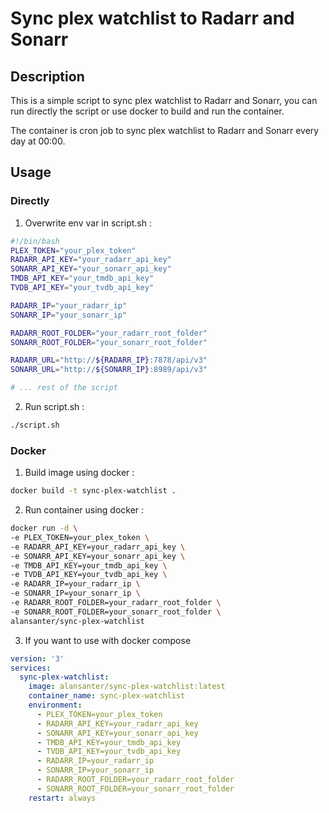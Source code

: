 # Sync plex watchlist to Radarr and Sonarr
## Description
This is a simple script to sync plex watchlist to Radarr and Sonarr, you can run directly the script or use docker to build and run the container.

The container is cron job to sync plex watchlist to Radarr and Sonarr every day at 00:00.

## Usage

### Directly
1. Overwrite env var in script.sh :
```sh
#!/bin/bash
PLEX_TOKEN="your_plex_token"
RADARR_API_KEY="your_radarr_api_key"
SONARR_API_KEY="your_sonarr_api_key"
TMDB_API_KEY="your_tmdb_api_key"
TVDB_API_KEY="your_tvdb_api_key"

RADARR_IP="your_radarr_ip"
SONARR_IP="your_sonarr_ip"

RADARR_ROOT_FOLDER="your_radarr_root_folder"
SONARR_ROOT_FOLDER="your_sonarr_root_folder"

RADARR_URL="http://${RADARR_IP}:7878/api/v3"
SONARR_URL="http://${SONARR_IP}:8989/api/v3"

# ... rest of the script
```

2. Run script.sh :
```sh
./script.sh
```

### Docker
1. Build image using docker :
```sh
docker build -t sync-plex-watchlist .
```

2. Run container using docker :
```sh
docker run -d \
-e PLEX_TOKEN=your_plex_token \
-e RADARR_API_KEY=your_radarr_api_key \
-e SONARR_API_KEY=your_sonarr_api_key \
-e TMDB_API_KEY=your_tmdb_api_key \
-e TVDB_API_KEY=your_tvdb_api_key \
-e RADARR_IP=your_radarr_ip \
-e SONARR_IP=your_sonarr_ip \
-e RADARR_ROOT_FOLDER=your_radarr_root_folder \
-e SONARR_ROOT_FOLDER=your_sonarr_root_folder \
alansanter/sync-plex-watchlist
```

3. If you want to use with docker compose
```yml
version: '3'
services:
  sync-plex-watchlist:
    image: alansanter/sync-plex-watchlist:latest
    container_name: sync-plex-watchlist
    environment:
      - PLEX_TOKEN=your_plex_token
      - RADARR_API_KEY=your_radarr_api_key
      - SONARR_API_KEY=your_sonarr_api_key
      - TMDB_API_KEY=your_tmdb_api_key
      - TVDB_API_KEY=your_tvdb_api_key
      - RADARR_IP=your_radarr_ip
      - SONARR_IP=your_sonarr_ip
      - RADARR_ROOT_FOLDER=your_radarr_root_folder
      - SONARR_ROOT_FOLDER=your_sonarr_root_folder
    restart: always
```
